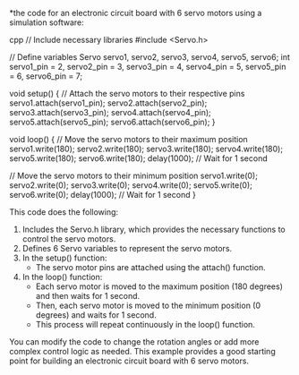 *the code for an electronic circuit board with 6 servo motors using a simulation software:

cpp
// Include necessary libraries
#include <Servo.h>

// Define variables
Servo servo1, servo2, servo3, servo4, servo5, servo6;
int servo1_pin = 2, servo2_pin = 3, servo3_pin = 4, servo4_pin = 5, servo5_pin = 6, servo6_pin = 7;

void setup() {
  // Attach the servo motors to their respective pins
  servo1.attach(servo1_pin);
  servo2.attach(servo2_pin);
  servo3.attach(servo3_pin);
  servo4.attach(servo4_pin);
  servo5.attach(servo5_pin);
  servo6.attach(servo6_pin);
}

void loop() {
  // Move the servo motors to their maximum position
  servo1.write(180);
  servo2.write(180);
  servo3.write(180);
  servo4.write(180);
  servo5.write(180);
  servo6.write(180);
  delay(1000); // Wait for 1 second

  // Move the servo motors to their minimum position
  servo1.write(0);
  servo2.write(0);
  servo3.write(0);
  servo4.write(0);
  servo5.write(0);
  servo6.write(0);
  delay(1000); // Wait for 1 second
}


This code does the following:

1. Includes the Servo.h library, which provides the necessary functions to control the servo motors.
2. Defines 6 Servo variables to represent the servo motors.
3. In the setup() function:
   - The servo motor pins are attached using the attach() function.
4. In the loop() function:
   - Each servo motor is moved to the maximum position (180 degrees) and then waits for 1 second.
   - Then, each servo motor is moved to the minimum position (0 degrees) and waits for 1 second.
   - This process will repeat continuously in the loop() function.

You can modify the code to change the rotation angles or add more complex control logic as needed. This example provides a good starting point for building an electronic circuit board with 6 servo motors.
